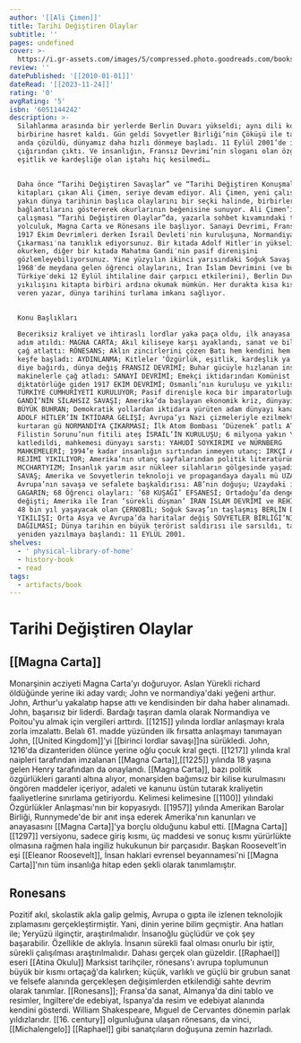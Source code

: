 ```yaml
---
author: '[[Ali Çimen]]'
title: Tarihi Değiştiren Olaylar
subtitle: ''
pages: undefined
cover: >-
  https://i.gr-assets.com/images/S/compressed.photo.goodreads.com/books/1397246968l/21612012.jpg
review: ''
datePublished: '[[2010-01-01]]'
dateRead: '[[2023-11-24]]'
rating: '0'
avgRating: '5'
isbn: '6051144242'
description: >-
  Silahlanma arasında bir yerlerde Berlin Duvarı yükseldi; aynı dili konuşanlar,
  birbirine hasret kaldı. Gün geldi Sovyetler Birliği’nin Çöküşü ile tarih bir
  anda çözüldü, dünyamız daha hızlı dönmeye başladı. 11 Eylül 2001’de ise
  çığırından çıktı. Ve insanlığın, Fransız Devrimi’nin sloganı olan özgürlük,
  eşitlik ve kardeşliğe olan iştahı hiç kesilmedi…  
    
    
  Daha önce “Tarihi Değiştiren Savaşlar” ve “Tarihi Değiştiren Konuşmalar” adlı
  kitapları çıkan Ali Çimen, seriye devam ediyor. Ali Çimen, yeni çalışmasıyla
  yakın dünya tarihinin başlıca olaylarını bir seçki halinde, birbirleriyle
  bağlantılarını göstererek okurlarının beğenisine sunuyor. Ali Çimen’in yeni
  çalışması “Tarihi Değiştiren Olaylar”da, yazarla sohbet kıvamındaki tarihi
  yolculuk, Magna Carta ve Rönesans ile başlıyor. Sanayi Devrimi, Fransız ve
  1917 Ekim Devrimleri derken İsrail Devleti′nin kuruluşuna, Normandiya
  Çıkarması′na tanıklık ediyorsunuz. Bir kıtada Adolf Hitler′in yükselişini
  okurken, diğer bir kıtada Mahatma Gandi′nin pasif direnişini
  gözlemleyebiliyorsunuz. Yine yüzyılın ikinci yarısındaki Soğuk Savaş′ı,
  1968′de meydana gelen öğrenci olaylarını, İran İslam Devrimini (ve bunun
  Türkiye′deki 12 Eylül ihtilaline dair çarpıcı etkilerini), Berlin Duvarı′nın
  yıkılışını kitapta birbiri ardına okumak mümkün. Her durakta kısa kısa bilgi
  veren yazar, dünya tarihini turlama imkanı sağlıyor.  
    
    
  Konu Başlıkları  

  Beceriksiz kraliyet ve ihtiraslı lordlar yaka paça oldu, ilk anayasa’ya giden
  adım atıldı: MAGNA CARTA; Akıl kiliseye karşı ayaklandı, sanat ve bilim batıya
  çağ atlattı: RÖNESANS; Aklın zincirlerini çözen Batı hem kendini hem de evreni
  keşfe başladı: AYDINLANMA; Kitleler ‘Özgürlük, eşitlik, kardeşlik ya da ölüm!’
  diye bağırdı, dünya değiş FRANSIZ DEVRİMİ; Buhar gücüyle hızlanan insanoğlu
  makinelerle çağ atladı: SANAYİ DEVRİMİ; Emekçi iktidarından Komünist
  diktatörlüğe giden 1917 EKİM DEVRİMİ; Osmanlı’nın kuruluşu ve yıkılışı:
  TÜRKİYE CUMHURİYETİ KURULUYOR; Pasif direnişle koca bir imparatorluğu dize
  GANDİ’NİN SİLAHSIZ SAVAŞI; Amerika’da başlayan ekonomik kriz, dünyayı fakirleş
  BÜYÜK BUHRAN; Demokratik yollardan iktidara yürüten adam dünyayı kana buladı:
  ADOLF HİTLER’İN İKTİDARA GELİŞİ; Avrupa’yı Nazi çizmeleriyle ezilmekten
  kurtaran gü NORMANDİYA ÇIKARMASI; İlk Atom Bombası ‘Düzenek’ patlı ATOM ÇAĞI;
  Filistin Sorunu’nun fitili ateş İSRAİL’İN KURULUŞU; 6 milyona yakın Yahudi
  katledildi, mahkemesi dünyayı sarstı: YAHUDİ SOYKIRIMI ve NÜRNBERG
  MAHKEMELERİ; 1994’e kadar insanlığın sırtından inmeyen utanç: IRKÇI APARTHEID
  REJİMİ YIKILIYOR; Amerika’nın utanç sayfalarından politik literatürün lanetli
  MCCHARTYIZM; İnsanlık yarım asır nükleer silahların gölgesinde yaşadı: SOĞUK
  SAVAŞ; Amerika ve Sovyetlerin teknoloji ve propagandaya dayalı mü UZAY YARIŞI;
  Avrupa’nın savaşa ve sefalete başkaldırısı: AB’nin doğuşu; Uzaydaki ilk YURI
  GAGARIN; 68 Öğrenci olayları: ’68 KUŞAĞI’ EFSANESİ; Ortadoğu’da dengeler
  değişti; Amerika ile İran ‘sürekli düşman’ İRAN İSLAM DEVRİMİ ve REHİNE KRİZİ;
  48 bin yıl yaşayacak olan ÇERNOBİL; Soğuk Savaş’ın taşlaşmış BERLİN DUVARI’NIN
  YIKILIŞI; Orta Asya ve Avrupa’da haritalar değiş SOVYETLER BİRLİĞİ’NİN
  DAĞILMASI; Dünya tarihin en büyük terörist saldırısı ile sarsıldı, tarih
  yeniden yazılmaya başlandı: 11 EYLÜL 2001.
shelves:
  - ' physical-library-of-home'
  - history-book
  - read
tags:
  - artifacts/book
---
```

#  Tarihi Değiştiren Olaylar

## [[Magna Carta]]
Monarşinin acziyeti Magna Carta'yı doğuruyor. Aslan Yürekli richard öldüğünde yerine iki aday vardı; John ve normandiya'daki yeğeni arthur. John, Arthur'u yakalatıp hapse attı ve kendisinden bir daha haber alınamadı. John, başarısız bir liderdi. Bardağı taşıran damla olarak Normandiya ve Poitou'yu almak için vergileri arttırdı. [[1215]] yılında lordlar anlaşmayı krala zorla imzalattı. Belalı 61. madde yüzünden ilk fırsatta anlaşmayı tanımayan John, [[United Kingdom]]'yi [[birinci lordlar savaşı]]na sürükledi. John, 1216'da dizanteriden ölünce yerine oğlu çocuk kral geçti. [[1217]] yılında kral naipleri tarafından imzalanan [[Magna Carta]],[[1225]] yılında 18 yaşına gelen Henry tarafından da onaylandı. [[Magna Carta]], bazı politik özgürlükleri garanti altına alıyor, monarşiden bağımsız bir kilise kurulmasını öngören maddeler içeriyor, adaleti ve kanunu üstün tutarak kraliyetin faaliyetlerine sınırlama getiriyordu. Kelimesi kelimesine [[1100]] yılındaki Özgürlükler Anlaşması'nın bir kopyasıydı. [[1957]] yılında Amerikan Barolar Birliği, Runnymede'de bir anıt inşa ederek Amerika'nın kanunları ve anayasasını [[Magna Carta]]'ya borçlu olduğunu kabul etti. [[Magna Carta]] [[1297]] versiyonu, sadece giriş kısmı, üç maddesi ve sonuç kısmı yürürlükte olmasına rağmen hala ingiliz hukukunun bir parçasıdır. Başkan Roosevelt'in eşi [[Eleanor Roosevelt]], İnsan haklari evrensel beyannamesi'ni [[Magna Carta]]'nın tüm insanlığa hitap eden şekli olarak tanımlamıştır.

## Ronesans

Pozitif akıl, skolastik akla galip gelmiş, Avrupa o gıpta ile izlenen teknolojik zıplamasını gerçekleştirmiştir. Yani, dinin yerine bilim geçmiştir. Ana hatları ile; Yeryüzü ilginçtir, araştırılmalıdır. İnsanoğlu güçlüdür ve çok şey başarabilir. Özellikle de aklıyla. İnsanın sürekli faal olması onurlu bir iştir, sürekli çalışılması araştırılmalıdır. Dahası gerçek olan güzeldir. [[Raphael]] eseri [[Atina Okulu]] Marksist tarihçiler, rönesans'ı avrupa toplumunun büyük bir kısmı ortaçağ'da kalırken; küçük, varlıklı ve güçlü bir grubun sanat ve felsefe alanında gerçekleşen değişimlerden etkilendiği sahte devrim olarak tanımlar. [[Ronesans]]; Fransa'da sanat, Almanya'da dini tablo ve resimler, İngiltere'de edebiyat, İspanya'da resim ve edebiyat alanında kendini gösterdi. William Shakespeare, Mıguel de Cervantes dönemin parlak yıldızlarıdır. [[16. century]] olgunluğuna ulaşan rönesans, da vinci, [[Michalengelo]] [[Raphael]] gibi sanatçıların doğuşuna zemin hazırladı.